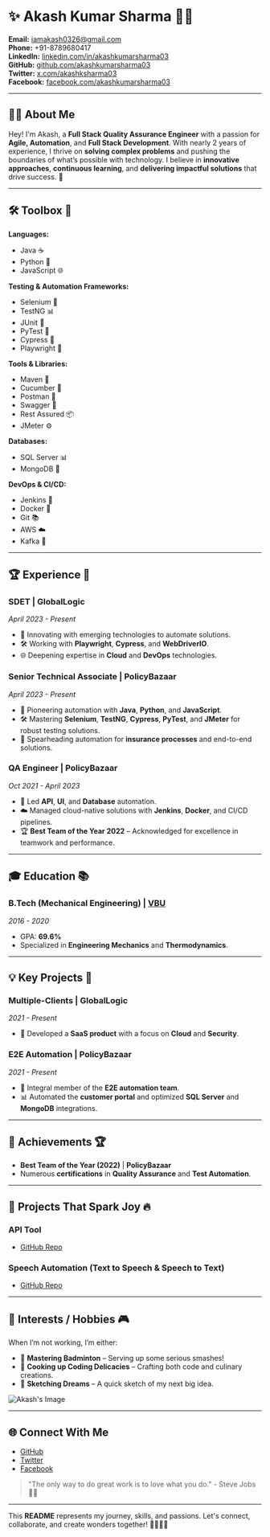 # ✨ Akash Kumar Sharma 😶‍🌫️

**Email:** [iamakash0326@gmail.com](mailto:iamakash0326@gmail.com)  
**Phone:** +91-8789680417  
**LinkedIn:** [linkedin.com/in/akashkumarsharma03](https://www.linkedin.com/in/akashkumarsharma03/)  
**GitHub:** [github.com/akashkumarsharma03](https://github.com/akashkumarsharma03)  
**Twitter:** [x.com/akashksharma03](https://x.com/akashksharma03)  
**Facebook:** [facebook.com/akashkumarsharma03](https://facebook.com/akashkumarsharma03)  

---

## 👨‍💻 About Me

Hey! I'm Akash, a **Full Stack Quality Assurance Engineer** with a passion for **Agile, Automation**, and **Full Stack Development**. With nearly 2 years of experience, I thrive on **solving complex problems** and pushing the boundaries of what’s possible with technology. I believe in **innovative approaches**, **continuous learning**, and **delivering impactful solutions** that drive success. 🚀

---

## 🛠️ Toolbox 🧰

**Languages:**
- Java ☕
- Python 🐍
- JavaScript 🌐

**Testing & Automation Frameworks:**
- Selenium 🌟
- TestNG 📊
- JUnit 🧪
- PyTest 🐘
- Cypress 🌲
- Playwright 👾

**Tools & Libraries:**
- Maven 🧰
- Cucumber 🥒
- Postman 💌
- Swagger 🐾
- Rest Assured 📦
- JMeter ⚙️

**Databases:**
- SQL Server 📊
- MongoDB 🍃

**DevOps & CI/CD:**
- Jenkins 🚀
- Docker 🐳
- Git 📚
- AWS ☁️
- Kafka 📡

---

## 🏆 Experience 💼

### **SDET | GlobalLogic**
*April 2023 - Present*
- 🚀 Innovating with emerging technologies to automate solutions.
- 🛠️ Working with **Playwright**, **Cypress**, and **WebDriverIO**.
- 🌐 Deepening expertise in **Cloud** and **DevOps** technologies.

### **Senior Technical Associate | PolicyBazaar**
*April 2023 - Present*
- 🚀 Pioneering automation with **Java**, **Python**, and **JavaScript**.
- 🛠️ Mastering **Selenium**, **TestNG**, **Cypress**, **PyTest**, and **JMeter** for robust testing solutions.
- 🤖 Spearheading automation for **insurance processes** and end-to-end solutions.

### **QA Engineer | PolicyBazaar**
*Oct 2021 - April 2023*
- 🚀 Led **API**, **UI**, and **Database** automation.
- ☁️ Managed cloud-native solutions with **Jenkins**, **Docker**, and CI/CD pipelines.
- 🏆 **Best Team of the Year 2022** – Acknowledged for excellence in teamwork and performance.

---

## 🎓 Education 📚

### **B.Tech (Mechanical Engineering) | [VBU](https://www.vbu.ac.in/)**
*2016 - 2020*
- GPA: **69.6%**
- Specialized in **Engineering Mechanics** and **Thermodynamics**.

---

## 💡 Key Projects 🚀

### **Multiple-Clients | GlobalLogic**
*2021 - Present*
- 🚀 Developed a **SaaS product** with a focus on **Cloud** and **Security**.

### **E2E Automation | PolicyBazaar**
*2021 - Present*
- 🚀 Integral member of the **E2E automation team**.
- 📊 Automated the **customer portal** and optimized **SQL Server** and **MongoDB** integrations.

---

## 🏅 Achievements 🏆

- **Best Team of the Year (2022)** | **PolicyBazaar**
- Numerous **certifications** in **Quality Assurance** and **Test Automation**.

---

## 🔧 Projects That Spark Joy 🔥

### **API Tool**
- [GitHub Repo](https://github.com/akashkumarsharma03/akashApiTest/blob/main/README.md)

### **Speech Automation (Text to Speech & Speech to Text)**
- [GitHub Repo](https://github.com/akashkumarsharma03/speechautomationCDN)

---

## 🎨 Interests / Hobbies 🎮

When I’m not working, I’m either:

- 🏸 **Mastering Badminton** – Serving up some serious smashes!
- 🍳 **Cooking up Coding Delicacies** – Crafting both code and culinary creations.
- 🎨 **Sketching Dreams** – A quick sketch of my next big idea.

![Akash's Image](https://github.com/iamakashkumar/iamakashkumar/assets/78015587/72782a1c-87bd-4969-8c76-3e775e1f09d9)

---

## 🌐 Connect With Me

- [GitHub](https://github.com/akashkumarsharma03)
- [Twitter](https://x.com/akashksharma03)
- [Facebook](https://facebook.com/akashkumarsharma03)

> "The only way to do great work is to love what you do." - Steve Jobs 🚀🎉

---

This **README** represents my journey, skills, and passions. Let's connect, collaborate, and create wonders together! 🚀👨‍💻🎉
